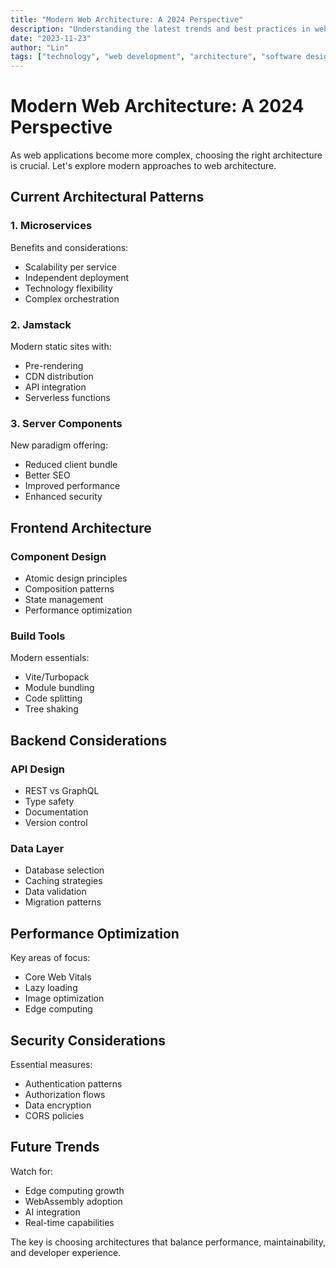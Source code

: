 ```yaml
---
title: "Modern Web Architecture: A 2024 Perspective"
description: "Understanding the latest trends and best practices in web application architecture."
date: "2023-11-23"
author: "Lin"
tags: ["technology", "web development", "architecture", "software design"]
---
```


# Modern Web Architecture: A 2024 Perspective

As web applications become more complex, choosing the right architecture is crucial. Let's explore modern approaches to web architecture.

## Current Architectural Patterns

### 1. Microservices
Benefits and considerations:
- Scalability per service
- Independent deployment
- Technology flexibility
- Complex orchestration

### 2. Jamstack
Modern static sites with:
- Pre-rendering
- CDN distribution
- API integration
- Serverless functions

### 3. Server Components
New paradigm offering:
- Reduced client bundle
- Better SEO
- Improved performance
- Enhanced security

## Frontend Architecture

### Component Design
- Atomic design principles
- Composition patterns
- State management
- Performance optimization

### Build Tools
Modern essentials:
- Vite/Turbopack
- Module bundling
- Code splitting
- Tree shaking

## Backend Considerations

### API Design
- REST vs GraphQL
- Type safety
- Documentation
- Version control

### Data Layer
- Database selection
- Caching strategies
- Data validation
- Migration patterns

## Performance Optimization

Key areas of focus:
- Core Web Vitals
- Lazy loading
- Image optimization
- Edge computing

## Security Considerations

Essential measures:
- Authentication patterns
- Authorization flows
- Data encryption
- CORS policies

## Future Trends

Watch for:
- Edge computing growth
- WebAssembly adoption
- AI integration
- Real-time capabilities

The key is choosing architectures that balance performance, maintainability, and developer experience. 